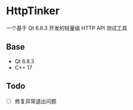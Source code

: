 # HttpTinker

一个基于 Qt 6.8.3 开发的轻量级 HTTP API 测试工具

## Base

- Qt 6.8.3
- C++ 17

## Todo

- [ ] 修复异常退出问题
